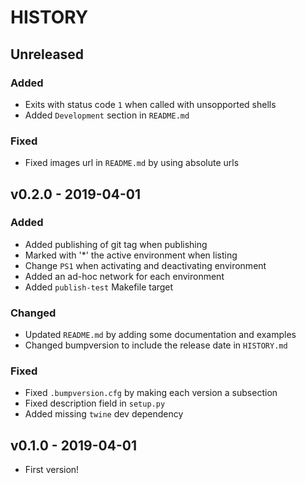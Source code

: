 # HISTORY

## Unreleased

### Added

- Exits with status code `1` when called with unsopported shells
- Added `Development` section in `README.md`

### Fixed

- Fixed images url in `README.md` by using absolute urls

## v0.2.0 - 2019-04-01

### Added

- Added publishing of git tag when publishing
- Marked with '*' the active environment when listing
- Change `PS1` when activating and deactivating environment
- Added an ad-hoc network for each environment
- Added `publish-test` Makefile target

### Changed

- Updated `README.md` by adding some documentation and examples
- Changed bumpversion to include the release date in `HISTORY.md`

### Fixed

- Fixed `.bumpversion.cfg` by making each version a subsection
- Fixed description field in `setup.py`
- Added missing `twine` dev dependency


## v0.1.0 - 2019-04-01

- First version!

